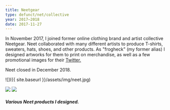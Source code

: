```yaml
---
title: Neetgear
type: defunct/net/collective
year: 2017–2018
date: 2017-11-27
---
```


In November 2017, I joined former online clothing brand and artist collective Neetgear. Neet collaborated with many different artists to produce T-shirts, sweaters, hats, shoes, and other products. As "frogheck" (my former alias) I designed artworks for them to print on merchandise, as well as a few promotional images for their [Twitter.](http://twitter.com/neetgear)

Neet closed in December 2018.

![]({{ site.baseurl }}/assets/img/neet.jpg)

<div class="img2">
  <img src="{{ site.baseurl }}/assets/img/merch-robot.png">
  <img src="{{ site.baseurl }}/assets/img/merch-degen.png">
</div>


##### Various Neet products I designed.


